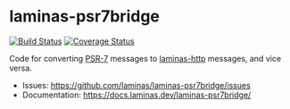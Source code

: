 # laminas-psr7bridge

[![Build Status](https://travis-ci.org/laminas/laminas-psr7bridge.svg?branch=master)](https://travis-ci.org/laminas/laminas-psr7bridge)
[![Coverage Status](https://coveralls.io/repos/github/laminas/laminas-psr7bridge/badge.svg?branch=master)](https://coveralls.io/github/laminas/laminas-psr7bridge?branch=master)

Code for converting [PSR-7](http://www.php-fig.org/psr/psr-7/) messages to
[laminas-http](https://docs.laminas.dev/laminas-http) messages, and vice
versa.

- Issues: https://github.com/laminas/laminas-psr7bridge/issues
- Documentation: https://docs.laminas.dev/laminas-psr7bridge/
